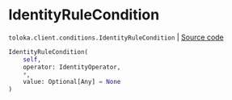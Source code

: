 # IdentityRuleCondition
`toloka.client.conditions.IdentityRuleCondition` | [Source code](https://github.com/Toloka/toloka-kit/blob/v0.1.25/src/client/conditions.py#L78)

```python
IdentityRuleCondition(
    self,
    operator: IdentityOperator,
    *,
    value: Optional[Any] = None
)
```

